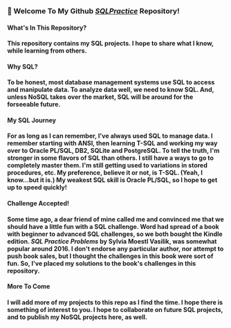 ### 👋  Welcome To My Github <a href="https://github.com/curtild/SQLPractice/"><em>SQLPractice</em></a> Repository!

#### What's In This Repository?
#### This repository contains my SQL projects. I hope to share what I know, while learning from others. 

#### Why SQL?
#### To be honest, most database management systems use SQL to access and manipulate data. To analyze data well, we need to know SQL. And, unless NoSQL takes over the market, SQL will be around for the forseeable future. 

#### My SQL Journey
#### For as long as I can remember, I've always used SQL to manage data. I remember starting with ANSI, then learning T-SQL and working my way over to Oracle PL/SQL, DB2, SQLite and PostgreSQL. To tell the truth, I'm stronger in some flavors of SQL than others. I still have a ways to go to completely master them. I'm still getting used to variations in stored procedures, etc. My preference, believe it or not, is T-SQL. (Yeah, I know...but it is.) My weakest SQL skill is Oracle PL/SQL, so I hope to get up to speed quickly! 

#### Challenge Accepted!
#### Some time ago, a dear friend of mine called me and convinced me that we should have a little fun with a SQL challenge. Word had spread of a book with beginner to advanced SQL challenges, so we both bought the Kindle edition. <em>SQL Practice Problems</em> by Sylvia Moestl Vasilik, was somewhat popular around 2016. I don't endorse any particular author, nor attempt to push book sales, but I thought the challenges in this book were sort of fun. So, I've placed my solutions to the book's challenges in this repository. 

#### More To Come
#### I will add more of my projects to this repo as I find the time. I hope there is something of interest to you. I hope to collaborate on future SQL projects, and to publish my NoSQL projects here, as well.
